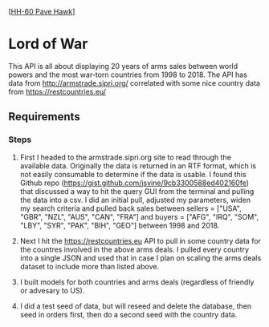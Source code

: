 [[HH-60 Pave Hawk](https://www.helis.com/database/pics/news/2017/mh-60m-pylon.jpg)]

# Lord of War

This API is all about displaying 20 years of arms sales between world powers and the most war-torn countries from 1998 to 2018. The API has data from http://armstrade.sipri.org/ correlated with some nice country data from https://restcountries.eu/

## Requirements

### Steps

1. First I headed to the armstrade.sipri.org site to read through the available data. Originally the data is returned in an RTF format, which is not easily consumable to determine if the data is usable. I found this Github repo (https://gist.github.com/jsvine/9cb3300588ed402160fe) that discussed a way to hit the query GUI from the terminal and pulling the data into a csv. I did an initial pull, adjusted my parameters, widen my search criteria and pulled back sales between sellers = ["USA", "GBR", "NZL", "AUS", "CAN", "FRA"] and buyers = ["AFG", "IRQ", "SOM", "LBY", "SYR", "PAK", "BIH", "GEO"] between 1998 and 2018.

2. Next I hit the https://restcountries.eu API to pull in some country data for the countres involved in the above arms deals. I pulled every country into a single JSON and used that in case I plan on scaling the arms deals dataset to include more than listed above.

3. I built models for both countries and arms deals (regardless of friendly or advesary to US).

4. I did a test seed of data, but will reseed and delete the database, then seed in orders first, then do a second seed with the country data.
